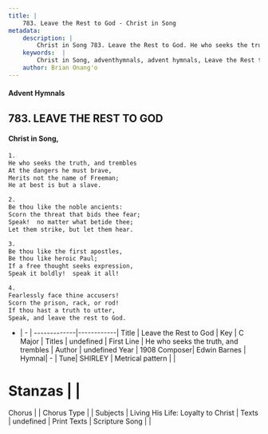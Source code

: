 ```yaml
---
title: |
    783. Leave the Rest to God - Christ in Song
metadata:
    description: |
        Christ in Song 783. Leave the Rest to God. He who seeks the truth, and trembles At the dangers he must brave, Merits not the name of Freeman; He at best is but a slave.
    keywords:  |
        Christ in Song, adventhymnals, advent hymnals, Leave the Rest to God, He who seeks the truth, and trembles. 
    author: Brian Onang'o
---
```


#### Advent Hymnals
## 783. LEAVE THE REST TO GOD
####  Christ in Song,

```txt
1.
He who seeks the truth, and trembles
At the dangers he must brave,
Merits not the name of Freeman;
He at best is but a slave.

2.
Be thou like the noble ancients:
Scorn the threat that bids thee fear;
Speak!  no matter what betide thee;
Let them strike, but let them hear.

3.
Be thou like the first apostles,
Be thou like heroic Paul;
If a free thought seeks expression,
Speak it boldly!  speak it all!

4.
Fearlessly face thine accusers!
Scorn the prison, rack, or rod!
If thou hast a truth to utter,
Speak, and leave the rest to God.

```

- |   -  |
-------------|------------|
Title | Leave the Rest to God |
Key | C Major |
Titles | undefined |
First Line | He who seeks the truth, and trembles |
Author | undefined
Year | 1908
Composer| Edwin Barnes |
Hymnal|  - |
Tune| SHIRLEY |
Metrical pattern | |
# Stanzas |  |
Chorus |  |
Chorus Type |  |
Subjects | Living His Life: Loyalty to Christ |
Texts | undefined |
Print Texts | 
Scripture Song |  |
    
